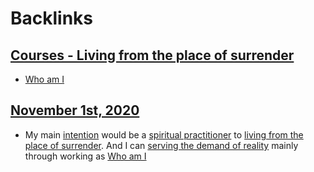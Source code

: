 
# Backlinks
## [Courses - Living from the place of surrender](<Courses - Living from the place of surrender.md>)
- [Who am I](<Who am I.md>)

## [November 1st, 2020](<November 1st, 2020.md>)
- My main [intention](<intention.md>) would be a [spiritual practitioner](<spiritual practitioner.md>) to [living from the place of surrender](<living from the place of surrender.md>). And I can [serving the demand of reality](<serving the demand of reality.md>) mainly through working as [Who am I](<Who am I.md>)

